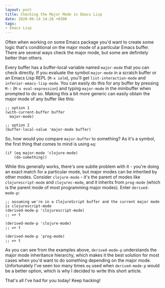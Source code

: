```yaml
---
layout: post
title: Checking the Major Mode in Emacs Lisp
date: 2020-06-14 14:28 +0300
tags:
- Emacs Lisp
---
```


Often when working on some Emacs package you'd want to create some logic
that's conditional on the major mode of a particular Emacs buffer.
There are several ways check the major mode, but some are definitely better than others.

Every buffer has a buffer-local variable named `major-mode` that you can check
directly.  If you evaluate the symbol `major-mode` in a scratch buffer or an
Emacs Lisp REPL (`M-x ielm`), you'll get `list-interaction-mode` and
`inferior-emacs-lisp-mode`. You can easily do this for any buffer by pressing
`M-:` (`M-x eval-expression`) and typing `major-mode` in the minibuffer when
prompted to do so. Making this a bit more generic can easily obtain the major
mode of any buffer like this:

``` emacs-lisp
;; option 1
(with-current-buffer buffer
  major-mode)

;; option 2
(buffer-local-value 'major-mode buffer)
```

So, how would you compare `major-buffer` to something? As it's a symbol, the first thing that comes to mind is using `eq`:

``` emacs-lisp
(if (eq major-mode 'clojure-mode)
    (do-something))
```

While this generally works, there's one subtle problem with it - you're doing an
exact match for a particular mode, but major modes can be inherited by other
modes. Consider `clojure-mode` - it's the parent of modes like
`clojurescript-mode` and `clojurec-mode`, and it inherits from `prog-mode`
(which is the parent mode of most programming major modes). Enter
`derived-mode-p`:

``` emacs-lisp
;; assuming we're in a ClojureScript buffer and the current major mode is clojurescript-mode
(derived-mode-p 'clojurescript-mode)
;; => t

(derived-mode-p 'clojure-mode)
;; => t

(derived-mode-p 'prog-mode)
;; => t
```

As you can see from the examples above, `derived-mode-p` understands the major mode inheritance hierarchy, which makes it the
best solution for most cases when you'd want to do something depending on the major mode. Unfortunately I've seen
too many times `eq` used when `derived-mode-p` would be a better option, which is why I decided to write this short
article.

That's all I've had for you today! Keep hacking!
